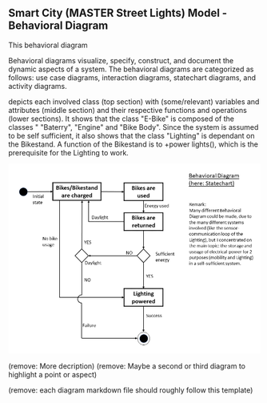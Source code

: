 ## Smart City (MASTER Street Lights) Model - Behavioral Diagram

This behavioral diagram 

Behavioral diagrams visualize, specify, construct, and document the dynamic aspects of a system. 
The behavioral diagrams are categorized as follows: use case diagrams, interaction diagrams, statechart diagrams, 
and activity diagrams.

depicts each involved class (top section) with (some/relevant) variables and attributes (middle section) and 
their respective functions and operations (lower sections). It shows that the class "E-Bike" is composed of the classes " "Baterry", 
"Engine" and "Bike Body". Since the system is assumed to be self sufficient, it also shows that the class "Lighting" is dependant on the 
Bikestand. A function of the Bikestand is to +power lights(), which is the prerequisite for the Lighting to work. 

![Example Object Diagram](../images/behavioral_diagram.png)

(remove: More decription)
(remove: Maybe a second or third diagram to highlight a point or aspect)

(remove: each diagram markdown file should roughly follow this template)
